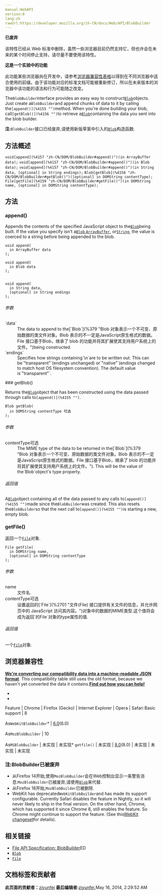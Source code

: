 ```yaml
---
manual:WebAPI
version:0
lang:zh
rawUrl:https://developer.mozilla.org/zh-CN/docs/Web/API/BlobBuilder
---
```






**已废弃**<br></br>该特性已经从 Web 标准中删除，虽然一些浏览器目前仍然支持它，但也许会在未来的某个时间停止支持，请尽量不要使用该特性。




**这是一个实验中的功能**<br></br>此功能某些浏览器尚在开发中，请参考[浏览器兼容性表格](%4154 "")以得到在不同浏览器中适合使用的前缀。由于该功能对应的标准文档可能被重新修订，所以在未来版本的浏览器中该功能的语法和行为可能随之改变。




The`BlobBuilder`interface provides an easy way to construct[`Blob`](%379 "Blob 对象表示一个不可变、原始数据的类文件对象。Blob 表示的不一定是JavaScript原生格式的数据。File 接口基于Blob，继承了 blob 的功能并将其扩展使其支持用户系统上的文件。")objects. Just create a`BlobBuilder`and append chunks of data to it by calling the`[append()](%4155 "")`method. When you&#39;re done building your blob, call`[getBlob()](%4156 "")`to retrieve a[`Blob`](%379 "Blob 对象表示一个不可变、原始数据的类文件对象。Blob 表示的不一定是JavaScript原生格式的数据。File 接口基于Blob，继承了 blob 的功能并将其扩展使其支持用户系统上的文件。")containing the data you sent into the blob builder.

**注:**`BlobBuilder`接口已经废弃,请使用新版草案中引入的[`Blob`](%379 "Blob 对象表示一个不可变、原始数据的类文件对象。Blob 表示的不一定是JavaScript原生格式的数据。File 接口基于Blob，继承了 blob 的功能并将其扩展使其支持用户系统上的文件。")构造函数.

## 方法概述<a name="Method_overview"></a>
`void[append](%4157 "zh-CN/DOM/BlobBuilder#append()")(in ArrayBuffer data);` 
`void[append](%4157 "zh-CN/DOM/BlobBuilder#append()")(in Blob data);` 
`void[append](%4157 "zh-CN/DOM/BlobBuilder#append()")(in String data, [optional] in String endings);` 
`Blob[getBlob](%4158 "zh-CN/DOM/BlobBuilder#getBlob()")([optional] in DOMString contentType);` 
`File[getFile](%4159 "zh-CN/DOM/BlobBuilder#getFile()")(in DOMString name, [optional] in DOMString contentType);` 


## 方法<a name="方法"></a>

### append()<a name="append()"></a>


Appends the contents of the specified JavaScript object to the[`Blob`](%379 "Blob 对象表示一个不可变、原始数据的类文件对象。Blob 表示的不一定是JavaScript原生格式的数据。File 接口基于Blob，继承了 blob 的功能并将其扩展使其支持用户系统上的文件。")being built. If the value you specify isn&#39;t a[`Blob`](%379 "Blob 对象表示一个不可变、原始数据的类文件对象。Blob 表示的不一定是JavaScript原生格式的数据。File 接口基于Blob，继承了 blob 的功能并将其扩展使其支持用户系统上的文件。"),[`ArrayBuffer`](%4160 "zh-CN/JavaScript typed arrays/Arraybuffer"), or[`String`](%4161 "zh-CN/JavaScript/Reference/Global Objects/String"), the value is coerced to a string before being appended to the blob.


```
void append(
  in ArrayBuffer data
);

void append(
  in Blob data
);


void append(
  in String data,
  [optional] in String endings
);
```
<h6>参数</h6><dl><dt>`data`</dt><dd>The data to append to the[`Blob`](%379 "Blob 对象表示一个不可变、原始数据的类文件对象。Blob 表示的不一定是JavaScript原生格式的数据。File 接口基于Blob，继承了 blob 的功能并将其扩展使其支持用户系统上的文件。")being constructed.</dd><dt>`endings`</dt><dd>Specifies how strings containing`\n`are to be written out. This can be`"transparent"`(endings unchanged) or`"native"`(endings changed to match host OS filesystem convention). The default value is`"transparent"`.</dd></dl>
### getBlob()<a name="getBlob()"></a>


Returns the[`Blob`](%379 "Blob 对象表示一个不可变、原始数据的类文件对象。Blob 表示的不一定是JavaScript原生格式的数据。File 接口基于Blob，继承了 blob 的功能并将其扩展使其支持用户系统上的文件。")object that has been constructed using the data passed through calls to`[append()](%4155 "")`.


```
Blob getBlob(
  in DOMString contentType 可选
);
```
<h6>参数</h6><dl><dt>contentType可选</dt><dd>The MIME type of the data to be returned in the[`Blob`](%379 "Blob 对象表示一个不可变、原始数据的类文件对象。Blob 表示的不一定是JavaScript原生格式的数据。File 接口基于Blob，继承了 blob 的功能并将其扩展使其支持用户系统上的文件。"). This will be the value of the`Blob`object&#39;s type property.</dd></dl><h6>返回值</h6>

A[`Blob`](%379 "Blob 对象表示一个不可变、原始数据的类文件对象。Blob 表示的不一定是JavaScript原生格式的数据。File 接口基于Blob，继承了 blob 的功能并将其扩展使其支持用户系统上的文件。")object containing all of the data passed to any calls to`[append()](%4155 "")`made since the`BlobBuilder`was created. This also resets the`BlobBuilder`so that the next call to`[append()](%4155 "")`is starting a new, empty blob.


### getFile()<i></i><a name="getFile()"></a>


返回一个[`File`](%2701 "文件(File) 接口提供有关文件的信息，并允许网页中的 JavaScript 访问其内容。")对象.


```
File getFile(
  in DOMString name,
  [optional] in DOMString contentType
);
```
<h6>参数</h6><dl><dt>name</dt><dd>文件名.</dd><dt>contentType可选</dt><dd>设置返回的[`File`](%2701 "文件(File) 接口提供有关文件的信息，并允许网页中的 JavaScript 访问其内容。")对象中的数据的MIME类型.这个值将会成为返回`的File`对象的type属性的值.</dd></dl><h6>返回值</h6>

一个[`File`](%2701 "文件(File) 接口提供有关文件的信息，并允许网页中的 JavaScript 访问其内容。")对象.


## 浏览器兼容性<a name="浏览器兼容性"></a>


**[We&#39;re converting our compatibility data into a machine-readable JSON format](%3344 "")**. This compatibility table still uses the old format, because we haven&#39;t yet converted the data it contains.**[Find out how you can help!](%3392 "")**


* 
* 
Feature | Chrome | Firefox (Gecko) | Internet Explorer | Opera | Safari 
Basic support | 8<br></br>As`WebKitBlobBuilder`† | [6.0](%3569 "Released on 2011-08-16.")(6.0)<br></br>As`MozBlobBuilder` | 10<br></br>As`MSBlobBuilder` | 未实现 | 未实现† 
`getfile()`<i></i> | 未实现 | [8.0](%4162 "Released on 2011-11-08.")(8.0) | 未实现 | 未实现 | 未实现 




### 注:BlobBuilder已被废弃<a name="注BlobBuilder已被废弃"></a>

* 从Firefox 14开始,使用`MozBlobBuilder`会在Web控制台显示一条警告消息:`MozBlobBuilder`已被废弃,请使用[`Blob`](%379 "Blob 对象表示一个不可变、原始数据的类文件对象。Blob 表示的不一定是JavaScript原生格式的数据。File 接口基于Blob，继承了 blob 的功能并将其扩展使其支持用户系统上的文件。")来代替.
* 从Firefox 18开始,`MozBlobBuilder`已被删除.
* WebKit has deprecated`WebKitBlobBuilder`and has made its support configurable. Currently Safari disables the feature in Nightly, so it will never likely to ship in the final version. On the other hand, Chrome, which has supported it since Chrome 8, still enables the feature. So Chrome might continue to support the feature. (See this[WebKit changeset](%4163 "http://trac.webkit.org/changeset/115666")for details).

## 相关链接<a name="相关链接"></a>

* [File API Specification: BlobBuilder](%4164 "")ED
* [`Blob`](%379 "Blob 对象表示一个不可变、原始数据的类文件对象。Blob 表示的不一定是JavaScript原生格式的数据。File 接口基于Blob，继承了 blob 的功能并将其扩展使其支持用户系统上的文件。")
* [`File`](%2701 "文件(File) 接口提供有关文件的信息，并允许网页中的 JavaScript 访问其内容。")



## 文档标签和贡献者
**此页面的贡献者：**[ziyunfei](%61 "")
**最后编辑者:**[ziyunfei](%61 ""),<time>May 16, 2014, 2:29:52 AM</time>


